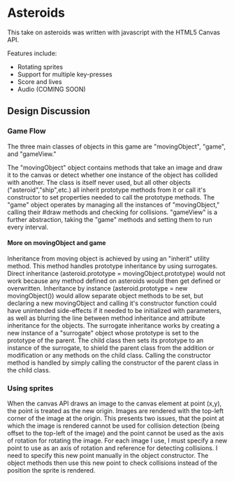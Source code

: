 # Asteroids

This take on asteroids was written with javascript with the HTML5 Canvas API.

Features include:
* Rotating sprites
* Support for multiple key-presses
* Score and lives
* Audio (COMING SOON)

## Design Discussion

### Game Flow
The three main classes of objects in this game are "movingObject", "game", and "gameView." 

The "movingObject" object contains methods that take an image and draw it to the canvas or detect whether one instance of the object has collided with another. The class is itself never used, but all other objects ("asteroid","ship",etc.) all inherit prototype methods from it or call it's constructor to set properties needed to call the prototype methods. The "game" object operates by managing all the instances of "movingObject," calling their #draw methods and checking for collisions. "gameView" is a further abstraction, taking the "game" methods and setting them to run every interval.

#### More on movingObject and game
Inheritance from moving object is achieved by using an "inherit" utility method. This method handles prototype inheritance by using surrogates. Direct inheritance (asteroid.prototype = movingObject.prototype) would not work because any method defined on asteroids would then get defined or overwritten. Inheritance by instance (asteroid.prototype = new movingObject()) would allow separate object methods to be set, but declaring a new movingObject and calling it's constructor function could have unintended side-effects if it needed to be initialized with parameters, as well as blurring the line between method inheritance and attribute inheritance for the objects. The surrogate inheritance works by creating a new instance of a "surrogate" object whose prototype is set to the prototype of the parent. The child class then sets its prototype to an instance of the surrogate, to shield the parent class from the addition or modification or any methods on the child class. Calling the constructor method is handled by simply calling the constructor of the parent class in the child class.

### Using sprites
When the canvas API draws an image to the canvas element at point (x,y), the point is treated as the new origin. Images are rendered with the top-left corner of the image at the origin. This presents two issues, that the point at which the image is rendered cannot be used for collision detection (being offset to the top-left of the image) and the point cannot be used as the axis of rotation for rotating the image. For each image I use, I must specify a new point to use as an axis of rotation and reference for detecting collisions. I need to specify this new point manually in the object constructor. The object methods then use this new point to check collisions instead of the position the sprite is rendered.
